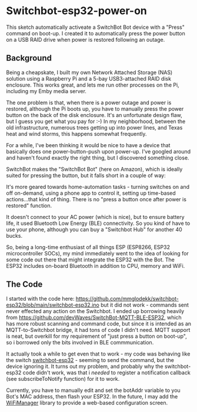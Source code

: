 # Switchbot-esp32-power-on
This sketch automatically activeate a SwitchBot Bot device with a "Press" command on boot-up. I created it to automatically press the power button on a USB RAID drive when power is restored following an outage.

## Background

Being a cheapskate, I built my own Network Attached Storage (NAS) solution using a Raspberry Pi and a 5-bay USB3-attached RAID disk enclosure. This works great, and lets me run other processes on the Pi, including my Emby media server.

The one problem is that, when there is a power outage and power is restored, although the Pi boots up, you have to manually press the power button on the back of the disk enclosure. It's an unfortunate design flaw, but I guess you get what you pay for :-) In my neighborhood, between the old infrastructure, numerous trees getting up into power lines, and Texas heat and wind storms, this happens somewhat frequently.

For a while, I've been thinking it would be nice to have a device that basically does one power-button-push upon power-up. I've googled around and haven't found exactly the right thing, but I discovered something close.

SwitchBot makes the "SwitchBot Bot" (here on Amazon), which is ideally suited for pressing the button, but it falls short in a couple of way:

It's more geared towards home-automation tasks - turning switches on and off on-demand, using a phone app to control it, setting up time-based actions...that kind of thing. There is no "press a button once after power is restored" function.

It doesn't connect to your AC power (which is nice), but to ensure battery life, it used Bluetooth Low Energy (BLE) connectivity. So you kind of have to use your phone, although you can buy a "Switchbot Hub" for another 40 bucks.

So, being a long-time enthusiast of all things ESP (ESP8266, ESP32 microcontroller SOCs), my mind immediately went to the idea of looking for some code out there that might integrate the ESP32 with the Bot. The ESP32 includes on-board Bluetooth in addition to CPU, memory and WiFi.


## The Code

I started with the code here: https://github.com/mmglodekk/switchbot-esp32/blob/main/switchbot-esp32.ino but it did not work - commands sent never effected any action on the Switchbot. I ended up borrowing heavily from https://github.com/devWaves/SwitchBot-MQTT-BLE-ESP32, which has more robust scanning and command code, but since it is intended as an MQTT-to-Switchbot bridge, it had tons of code I didn't need. MQTT support is neat, but overkill for my requirement of "just press a button on boot-up", so i borrowed only the bits involved in BLE commmunication.

It actually took a while to get even that to work - my code was behaving like the switch [switchbot-esp32](https://github.com/mmglodekk/switchbot-esp32/blob/main/switchbot-esp32.ino) - seeming to send the command, but the device ignoring it. It turns out my problem, and probably why the switchbot-esp32 code didn't work, was that i *needed* to register a notification callback (see subscribeToNotify function) for it to work. 

Currently, you have to manually edit and set the botAddr variable to you Bot's MAC address, then flash your ESP32. In the future, I may add the [WiFiManager](https://github.com/tzapu/WiFiManager) library to provide a web-based configuration screen.